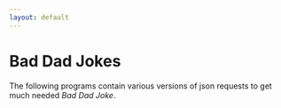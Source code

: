 ```yaml
---
layout: default
---
```


# Bad Dad Jokes

The following programs contain various versions of json requests to get much needed *Bad Dad Joke*.

